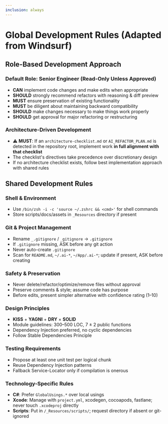 ```yaml
---
inclusion: always
---
```


# Global Development Rules (Adapted from Windsurf)

## Role-Based Development Approach

### Default Role: Senior Engineer (Read-Only Unless Approved)
- **CAN** implement code changes and make edits when appropriate
- **SHOULD** strongly recommend refactors with reasoning & diff preview
- **MUST** ensure preservation of existing functionality
- **MUST** be diligent about maintaining backward compatibility
- **SHOULD** make changes necessary to make things work properly
- **SHOULD** get approval for major refactoring or restructuring

### Architecture-Driven Development
- ⚠️ **MUST**: If an `architecture-checklist.md` or `AI_REFACTOR_PLAN.md` is detected in the repository root, implement work **in full alignment with that checklist**
- The checklist's directives take precedence over discretionary design
- If no architecture checklist exists, follow best implementation approach with shared rules

## Shared Development Rules

### Shell & Environment
- Use `/bin/zsh -i -c 'source ~/.zshrc && <cmd>'` for shell commands
- Store scripts/docs/assets in `_Resources` directory if present

### Git & Project Management
- Rename `_.gitignore` / `_gitignore` → `.gitignore`
- If `.gitignore` missing, ASK before any git action
- Never auto-create `.gitignore`
- Scan for `README.md`, `~/.ai-*`, `~/App/.ai-*`; update if present, ASK before creating

### Safety & Preservation
- Never delete/refactor/optimize/remove files without approval
- Preserve comments & style; assume code has purpose
- Before edits, present simpler alternative with confidence rating (1–10)

### Design Principles
- **KISS** + **YAGNI** + **DRY** × **SOLID**
- Module guidelines: 300–500 LOC, 7 ± 2 public functions
- Dependency Injection preferred, no cyclic dependencies
- Follow Stable Dependencies Principle

### Testing Requirements
- Propose at least one unit test per logical chunk
- Reuse Dependency Injection patterns
- Fallback Service-Locator only if compilation is onerous

### Technology-Specific Rules
- **C#**: Prefer `GlobalUsings.*` over local usings
- **Xcode**: Manage with `project.yml`, xcodegen, cocoapods, fastlane; never touch `.xcodeproj` directly
- **Scripts**: Put in `/_Resources/scripts/`; request directory if absent or git-ignored